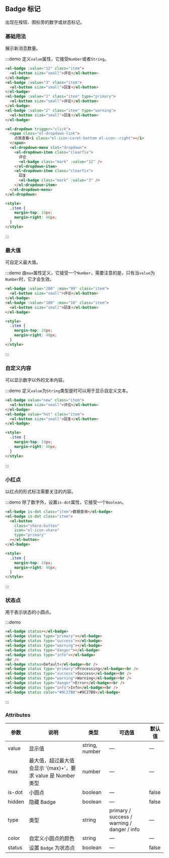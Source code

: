 ## Badge 标记

出现在按钮、图标旁的数字或状态标记。

### 基础用法

展示新消息数量。

:::demo 定义`value`属性，它接受`Number`或者`String`。

```html
<el-badge :value="12" class="item">
  <el-button size="small">评论</el-button>
</el-badge>
<el-badge :value="3" class="item">
  <el-button size="small">回复</el-button>
</el-badge>
<el-badge :value="1" class="item" type="primary">
  <el-button size="small">评论</el-button>
</el-badge>
<el-badge :value="2" class="item" type="warning">
  <el-button size="small">回复</el-button>
</el-badge>

<el-dropdown trigger="click">
  <span class="el-dropdown-link">
    点我查看<i class="el-icon-caret-bottom el-icon--right"></i>
  </span>
  <el-dropdown-menu slot="dropdown">
    <el-dropdown-item class="clearfix">
      评论
      <el-badge class="mark" :value="12" />
    </el-dropdown-item>
    <el-dropdown-item class="clearfix">
      回复
      <el-badge class="mark" :value="3" />
    </el-dropdown-item>
  </el-dropdown-menu>
</el-dropdown>

<style>
  .item {
    margin-top: 10px;
    margin-right: 40px;
  }
</style>
```

:::

### 最大值

可自定义最大值。

:::demo 由`max`属性定义，它接受一个`Number`，需要注意的是，只有当`value`为`Number`时，它才会生效。

```html
<el-badge :value="200" :max="99" class="item">
  <el-button size="small">评论</el-button>
</el-badge>
<el-badge :value="100" :max="10" class="item">
  <el-button size="small">回复</el-button>
</el-badge>

<style>
  .item {
    margin-top: 10px;
    margin-right: 40px;
  }
</style>
```

:::

### 自定义内容

可以显示数字以外的文本内容。

:::demo 定义`value`为`String`类型是时可以用于显示自定义文本。

```html
<el-badge value="new" class="item">
  <el-button size="small">评论</el-button>
</el-badge>
<el-badge value="hot" class="item">
  <el-button size="small">回复</el-button>
</el-badge>

<style>
  .item {
    margin-top: 10px;
    margin-right: 40px;
  }
</style>
```

:::

### 小红点

以红点的形式标注需要关注的内容。

:::demo 除了数字外，设置`is-dot`属性，它接受一个`Boolean`。

```html
<el-badge is-dot class="item">数据查询</el-badge>
<el-badge is-dot class="item">
  <el-button
    class="share-button"
    icon="el-icon-share"
    type="primary"
  ></el-button>
</el-badge>

<style>
  .item {
    margin-top: 10px;
    margin-right: 40px;
  }
</style>
```

:::

### 状态点

用于表示状态的小圆点。

:::demo

```html
<el-badge status></el-badge>
<el-badge status type="primary"></el-badge>
<el-badge status type="success"></el-badge>
<el-badge status type="warning"></el-badge>
<el-badge status type="danger"></el-badge>
<el-badge status type="info"></el-badge>
<br />
<el-badge status>Default</el-badge><br />
<el-badge status type="primary">Processing</el-badge><br />
<el-badge status type="success">Success</el-badge><br />
<el-badge status type="warning">Warning</el-badge><br />
<el-badge status type="danger">Error</el-badge><br />
<el-badge status type="info">Info</el-badge><br />
<el-badge status color="#9C27B0">#9C27B0</el-badge>
```

:::

### Attributes

| 参数   | 说明                                                         | 类型           | 可选值                                      | 默认值 |
| ------ | ------------------------------------------------------------ | -------------- | ------------------------------------------- | ------ |
| value  | 显示值                                                       | string, number | —                                           | —      |
| max    | 最大值，超过最大值会显示 '{max}+'，要求 value 是 Number 类型 | number         | —                                           | —      |
| is-dot | 小圆点                                                       | boolean        | —                                           | false  |
| hidden | 隐藏 Badge                                                   | boolean        | —                                           | false  |
| type   | 类型                                                         | string         | primary / success / warning / danger / info | —      |
| color  | 自定义小圆点的颜色                                           | string         | —                                           | —      |
| status  | 设置 `Badge` 为状态点	                                           | boolean         | —                                           | false     |
